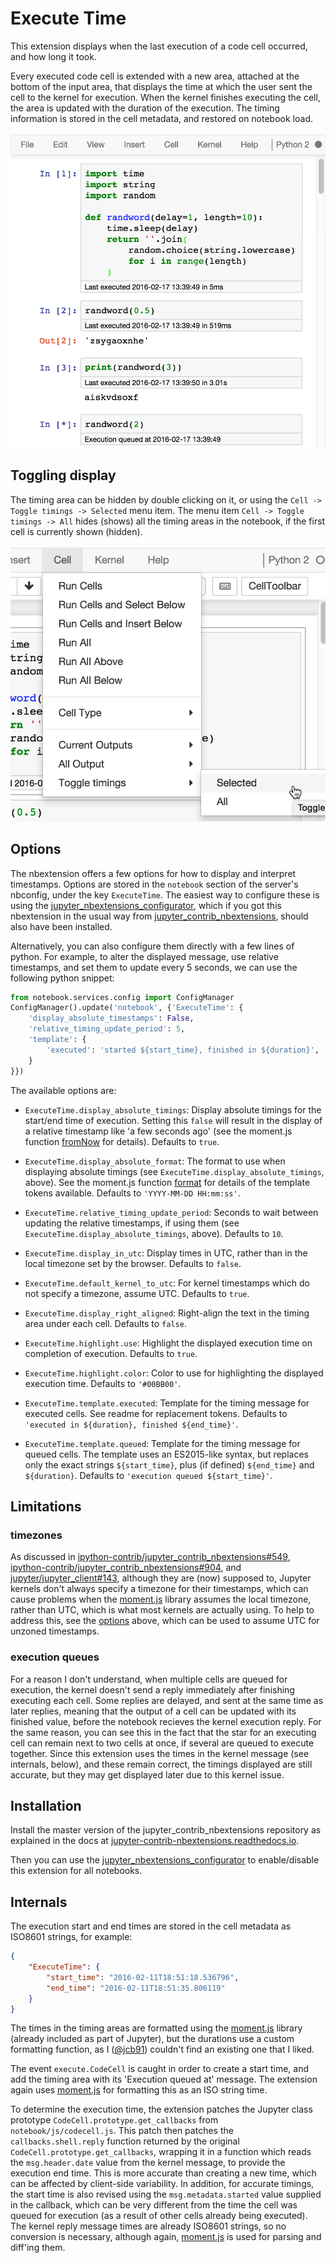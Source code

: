 Execute Time
============

This extension displays when the last execution of a code cell occurred, and
how long it took.

Every executed code cell is extended with a new area, attached at the bottom of
the input area, that displays the time at which the user sent the cell to the
kernel for execution.
When the kernel finishes executing the cell, the area is updated with the
duration of the execution.
The timing information is stored in the cell metadata, and restored on notebook
load.

![](execution-timings-box.png)


Toggling display
----------------

The timing area can be hidden by double clicking on it, or using the
`Cell -> Toggle timings -> Selected`
menu item.
The menu item
`Cell -> Toggle timings -> All`
hides (shows) all the timing areas in the notebook, if the first cell is
currently shown (hidden).

![](execution-timings-menu.png)


Options
-------

The nbextension offers a few options for how to display and interpret
timestamps.
Options are stored in the `notebook` section of the server's nbconfig, under
the key `ExecuteTime`.
The easiest way to configure these is using the
[jupyter_nbextensions_configurator](https://github.com/Jupyetr-contrib/jupyter_nbextensions_configurator),
which if you got this nbextension in the usual way from
[jupyter_contrib_nbextensions](https://github.com/ipython-contrib/jupyter_contrib_nbextensions),
should also have been installed.

Alternatively, you can also configure them directly with a few lines of python.
For example, to alter the displayed message, use relative timestamps,
and set them to update every 5 seconds, we can use the following python
snippet:

```python
from notebook.services.config import ConfigManager
ConfigManager().update('notebook', {'ExecuteTime': {
   	'display_absolute_timestamps': False,
    'relative_timing_update_period': 5,
    'template': {
    	'executed': 'started ${start_time}, finished in ${duration}',
    }
}})
```

The available options are:

* `ExecuteTime.display_absolute_timings`: Display absolute timings for the
  start/end time of execution. Setting this `false` will result in the display
  of a relative timestamp like 'a few seconds ago' (see the moment.js function
  [fromNow](https://momentjs.com/docs/#/displaying/fromnow/)
  for details). Defaults to `true`.

* `ExecuteTime.display_absolute_format`: The format to use when displaying
  absolute timings (see `ExecuteTime.display_absolute_timings`, above).
  See the moment.js function
  [format](https://momentjs.com/docs/#/displaying/format/)
  for details of the template tokens available.
  Defaults to `'YYYY-MM-DD HH:mm:ss'`.

* `ExecuteTime.relative_timing_update_period`: Seconds to wait between updating
  the relative timestamps, if using them (see
  `ExecuteTime.display_absolute_timings`, above).
  Defaults to `10`.

* `ExecuteTime.display_in_utc`: Display times in UTC, rather than in the local
  timezone set by the browser.
  Defaults to `false`.

* `ExecuteTime.default_kernel_to_utc`: For kernel timestamps which do not
  specify a timezone, assume UTC.
  Defaults to `true`.

* `ExecuteTime.display_right_aligned`: Right-align the text in the timing area
  under each cell.
  Defaults to `false`.

* `ExecuteTime.highlight.use`: Highlight the displayed execution time on
  completion of execution.
  Defaults to `true`.

* `ExecuteTime.highlight.color`: Color to use for highlighting the displayed
  execution time.
  Defaults to `'#00BB00'`.

* `ExecuteTime.template.executed`: Template for the timing message for executed
  cells. See readme for     replacement tokens.
  Defaults to `'executed in ${duration}, finished ${end_time}'`.

* `ExecuteTime.template.queued`: Template for the timing message for queued
  cells. The template uses an ES2015-like syntax, but replaces only the exact
  strings `${start_time}`, plus (if defined) `${end_time}` and `${duration}`.
  Defaults to `'execution queued ${start_time}'`.



Limitations
-----------


### timezones

As discussed in
[ipython-contrib/jupyter_contrib_nbextensions#549](https://github.com/ipython-contrib/jupyter_contrib_nbextensions/issues/549),
[ipython-contrib/jupyter_contrib_nbextensions#904](https://github.com/ipython-contrib/jupyter_contrib_nbextensions/issues/904),
and
[jupyter/jupyter_client#143](https://github.com/jupyter/jupyter_client/issues/143),
although they are (now) supposed to, Jupyter kernels don't always specify a
timezone for their timestamps, which can cause problems when the
[moment.js](http://momentjs.com/)
library assumes the local timezone, rather than UTC, which is what most kernels
are actually using.
To help to address this, see the [options](#Options) above, which can be used
 to assume UTC for unzoned timestamps.


### execution queues

For a reason I don't understand, when multiple cells are queued for execution,
the kernel doesn't send a reply immediately after finishing executing each
cell.
Some replies are delayed, and sent at the same time as later replies, meaning
that the output of a cell can be updated with its finished value, before the
notebook recieves the kernel execution reply.
For the same reason, you can see this in the fact that the star for an
executing cell can remain next to two cells at once, if several are queued to
execute together.
Since this extension uses the times in the kernel message (see internals,
below), and these remain correct, the timings displayed are still accurate,
but they may get displayed later due to this kernel issue.


Installation
------------

Install the master version of the jupyter_contrib_nbextensions repository as
explained in the docs at
[jupyter-contrib-nbextensions.readthedocs.io](https://jupyter-contrib-nbextensions.readthedocs.io/en/latest/install.html).

Then you can use the
[jupyter_nbextensions_configurator](https://github.com/Jupyter-contrib/jupyter_nbextensions_configurator)
to enable/disable this extension for all notebooks.

Internals
---------

The execution start and end times are stored in the cell metadata as ISO8601
strings, for example:

```json
{
	"ExecuteTime": {
    	"start_time": "2016-02-11T18:51:18.536796",
    	"end_time": "2016-02-11T18:51:35.806119"
	}
}
```

The times in the timing areas are formatted using the
[moment.js](http://momentjs.com/) library (already included as part of
Jupyter), but the durations use a custom formatting function, as
I ([@jcb91](https://github.com/jcb91))
couldn't find an existing one that I liked.

The event `execute.CodeCell` is caught in order to create a start time, and add
the timing area with its 'Execution queued at' message.
The extension again uses [moment.js](http://momentjs.com/) for formatting this
as an ISO string time.

To determine the execution time, the extension patches the Jupyter class
prototype `CodeCell.prototype.get_callbacks` from `notebook/js/codecell.js`.
This patch then patches the `callbacks.shell.reply` function returned by the
original `CodeCell.prototype.get_callbacks`, wrapping it in a function which
reads the `msg.header.date` value from the kernel message, to provide the
execution end time.
This is more accurate than creating a new time, which can be affected by
client-side variability.
In addition, for accurate timings, the start time is also revised using
the `msg.metadata.started` value supplied in the callback, which can be very
different from the time the cell was queued for execution (as a result of
other cells already being executed).
The kernel reply message times are already ISO8601 strings, so no conversion is
necessary, although again, [moment.js](http://momentjs.com/) is used for
parsing and diff'ing them.
